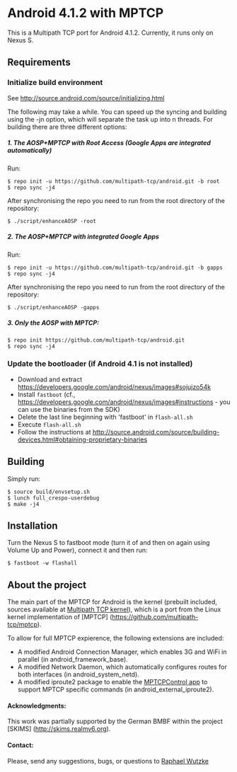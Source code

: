 Android 4.1.2 with MPTCP
========================

This is a Multipath TCP port for Android 4.1.2. Currently, it runs only on Nexus S.

## Requirements
### Initialize build environment
See http://source.android.com/source/initializing.html

The following may take a while. You can speed up the syncing and building using the -jn option, which will separate the task up into n threads.
For building there are three different options:
##### 1. The AOSP+MPTCP with Root Access (Google Apps are integrated automatically)
Run:

    $ repo init -u https://github.com/multipath-tcp/android.git -b root
    $ repo sync -j4

After synchronising the repo you need to run from the root directory of the repository:
  
    $ ./script/enhanceAOSP -root

##### 2. The AOSP+MPTCP with integrated Google Apps
Run:

    $ repo init -u https://github.com/multipath-tcp/android.git -b gapps
    $ repo sync -j4

After synchronising the repo you need to run from the root directory of the repository:
  

    $ ./script/enhanceAOSP -gapps

##### 3. Only the AOSP with MPTCP:

    $ repo init https://github.com/multipath-tcp/android.git
    $ repo sync -j4

### Update the bootloader (if Android 4.1 is not installed)
- Download and extract https://developers.google.com/android/nexus/images#sojujzo54k
- Install ```fastboot```  (cf., https://developers.google.com/android/nexus/images#instructions - you can use the binaries from the SDK)
- Delete the last line beginning with 'fastboot' in ```flash-all.sh```
- Execute ```flash-all.sh```
- Follow the instructions at http://source.android.com/source/building-devices.html#obtaining-proprietary-binaries

## Building
Simply run:

    $ source build/envsetup.sh
    $ lunch full_crespo-userdebug
    $ make -j4

## Installation
Turn the Nexus S to fastboot mode (turn it of and then on again using Volume Up and Power), connect it and then run:

    $ fastboot -w flashall

## About the project
The main part of the MPTCP for Android is the kernel (prebuilt included, sources available at [Multipath TCP kernel](https://github.com/multipath-tcp/mptcp_3.0.x/tree/mptcp_samsung)), which is a port from the Linux kernel implementation of [MPTCP] (https://github.com/multipath-tcp/mptcp).

To allow for full MPTCP expierence, the following extensions are included:
- A modified Android Connection Manager, which enables 3G and WiFi in parallel (in android_framework_base).
- A modified Network Daemon, which automatically configures routes for both interfaces (in android_system_netd).
- A modified iproute2 package to enable the [MPTCPControl app](https://github.com/mptcp-galaxys2) to support MPTCP specific commands (in android_external_iproute2).

#### Acknowledgments:
This work was partially supported by the German BMBF within the project [SKIMS] (http://skims.realmv6.org).

#### Contact: 
Please, send any suggestions, bugs, or questions to [Raphael Wutzke](mailto:raphael.wutzke@googlemail.com)
